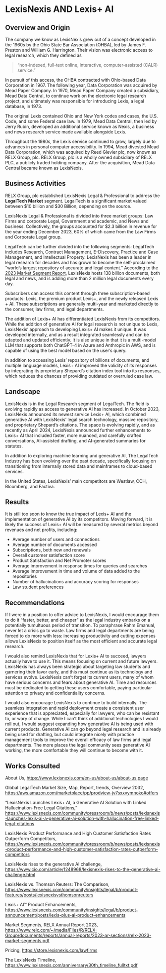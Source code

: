 # LexisNexis AND Lexis+ AI

## Overview and Origin

The company we know as LexisNexis grew out of a concept developed in the 1960s by the Ohio State Bar Association (OHBA), led by James F. Preston and William G. Harrington. Their vision was electronic access to legal research, which they defined as 
>“non-indexed, full-text online, interactive, computer-assisted (CALR) service.” 

In pursuit of this access, the OHBA contracted with Ohio-based Data Corporation in 1967. The following year, Data Corporation was acquired by Mead Paper Company. In 1970, Mead Paper Company created a subsidiary, Mead Data Central, to continue work on the electronic legal research project, and ultimately was responsible for introducing Lexis, a legal database, in 1973. 

The original Lexis contained Ohio and New York codes and cases, the U.S. Code, and some Federal case law. In 1979, Mead Data Central, then led by Jerry Rubin, developed an additional service known as Nexis, a business and news research service made available alongside Lexis.

Throughout the 1980s, the Lexis service continued to grow, largely due to advances in personal computer accessibility. In 1994, Mead divested Mead Data Corporation, which was acquired by Reed Glevier plc, now known as RELX Group, plc. RELX Group, plc is a wholly owned subsidiary of RELX PLC, a publicly traded holding company. After the acquisition, Mead Data Central became known as LexisNexis.


## Business Activities

RELX Group, plc established LexisNexis Legal & Professional to address the **LegalTech Market** segment. LegalTech is a significant market valued between $10 billion and $30 Billion, depending on the source.

LexisNexis Legal & Professional is divided into three market groups: Law Firms and corporate Legal, Government and academic, and News and business. Collectively, the groups accounted for $2.3 billion in revenue for the year ending December 2023, 60% of which came from the Law Firms and Corporate Legal group.

LegalTech can be further divided into the following segments: LegalTech includes Research, Contract Management, E-Discovery, Practice and Case Management, and Intellectual Property. LexisNexis has been a leader in legal research for decades and has grown to become the self-proclaimed “world’s largest repository of accurate and legal content.” According to the [2023 Market Segment Report](https://www.relx.com/~/media/Files/R/RELX-Group/documents/reports/annual-reports/2023-ar-sections/relx-2023-market-segments.pdf), LexisNexis hosts 138 billion documents, both legal and news, and is adding more than 2 million legal documents every day. 

Subscribers can access this content through three subscription-based products: Lexis, the premium product Lexis+, and the newly released Lexis + AI. These subscriptions are generally multi-year and marketed directly to the consumer, law firms, and legal departments.  

The addition of Lexis+ AI has differentiated LexisNexis from its competitors. While the addition of generative AI for legal research is not unique to Lexis, LexisNexis’ approach to developing Lexis+ AI makes it unique. It was developed internally, and as a result integrated seamlessly and can be adapted and updated efficiently. It is also unique in that it is a multi-model LLM that supports both ChatGPT-4 in Azure and Anthropic in AWS, and is capable of using the best model based on the user’s query. 

In addition to accessing Lexis’ repository of billions of documents, and multiple language models, Lexis+ AI improved the validity of its responses by integrating its proprietary Shepard’s citation index tool into its responses, which reduces the chances of providing outdated or overruled case law.

## Landscape

LexisNexis is in the Legal Research segment of LegalTech. The field is evolving rapidly as access to generative AI has increased. In October 2023, LexisNexis announced its newest service Lexis+ AI, which combined generative AI with LexisNexis’ legal search technology, massive repository, and proprietary Shepard’s citations. The space is evolving rapidly, and as recently as April 2024, LexisNexis announced further enhancements to Lexis+ AI that included faster, more nuanced, and carefully crafted conversations, AI-assisted drafting, and AI-generated summaries for statutes.

In addition to exploring machine learning and generative AI, The LegalTech Industry has been evolving over the past decade, specifically focusing on transitioning from internally stored data and mainframes to cloud-based services. 

In the United States, LexisNexis’ main competitors are Westlaw, CCH, Bloomberg, and Factiva.



## Results

It is still too soon to know the true impact of Lexis+ AI and the implementation of generative AI by its competitors. Moving forward, it is likely the success of Lexis+ AI will be measured by several metrics beyond revenues and net profits, including:

- Average number of users and connections
- Average number of documents accessed
- Subscriptions, both new and renewals
- Overall customer satisfaction score
- Product Satisfaction and Net Promoter scores
- Average improvement in response times for queries and searches
- Average improvement in time and volume of data added to the repositories
- Number of hallucinations and accuracy scoring for responses
- Law student preferences


## Recommendations

If I were in a position to offer advice to LexisNexis, I would encourage them to do it “faster, better, and cheaper” as the legal industry embarks on a potentially tumultuous period of transition. To paraphrase Rahm Emanual, never let a crisis go to waste. Law firms and legal departments are being forced to do more with less: increasing productivity and cutting expenses allows LexisNexis to position itself as the most efficient and accurate legal research. 

I would also remind LexisNexis that for Lexis+ AI to succeed, lawyers actually have to use it. This means focusing on current and future lawyers. LexisNexis has always been strategic about targeting law students and garnering their favor early, and this must continue as its technology and services evolve. LexisNexis can’t forget its current users, many of whom have serious concerns and fears about generative AI. Time and resources must be dedicated to getting these users comfortable, paying particular attention to privacy and confidentiality concerns.

I would also encourage LexisNexis to continue to build internally. The seamless integration and rapid deployment create a consistent user experience that is appreciated, especially for lawyers, who can be resistant to, or wary of change. While I can’t think of additional technologies I would roll out, I would suggest expanding how generative AI is being used with current products. Generative AI can go beyond legal research and is already being used for drafting, but could integrate nicely with practice management tools to improve the overall efficacy of law firms and legal departments. The more places the legal community sees generative AI working, the more comfortable they will continue to become with it. 

## Works Consulted

About Us, https://www.lexisnexis.com/en-us/about-us/about-us.page

Global LegalTech Market Size, Map, Report, trends, Overview 2032, https://aws.amazon.com/marketplace/pp/prodview-jv7sxxvymnoko#offers

“LexisNexis Launches Lexis+ AI, a Generative AI Solution with Linked Hallucination-Free Legal Citations,” https://www.lexisnexis.com/community/pressroom/b/news/posts/lexisnexis-launches-lexis-ai-a-generative-ai-solution-with-hallucination-free-linked-legal-citations

LexisNexis Product Performance and High Customer Satisfaction Rates Outperform Competitors, https://www.lexisnexis.com/community/pressroom/b/news/posts/lexisnexis-product-performance-and-high-customer-satisfaction-rates-outperform-competitors

LexisNexis rises to the generative AI challenge, https://www.cio.com/article/1248968/lexisnexis-rises-to-the-generative-ai-challenge.html

LexisNexis vs. Thomson Reuters: The Comparison, https://www.lexisnexis.com/community/insights/legal/b/product-features/posts/lexisnexisvsthomsonreuters

Lexis+ AI™ Product Enhancements, https://www.lexisnexis.com/community/insights/legal/b/product-announcement/posts/lexis-plus-ai-product-enhancements

Market Segments, RELX Annual Report 2023, https://www.relx.com/~/media/Files/R/RELX-Group/documents/reports/annual-reports/2023-ar-sections/relx-2023-market-segments.pdf

Pricing, https://store.lexisnexis.com/lawfirms

The LexisNexis Timeline, https://www.lexisnexis.com/anniversary/30th_timeline_fulltxt.pdf

